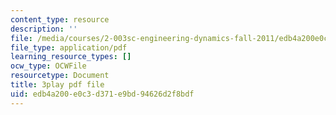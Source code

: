 ```yaml
---
content_type: resource
description: ''
file: /media/courses/2-003sc-engineering-dynamics-fall-2011/edb4a200e0c3d371e9bd94626d2f8bdf_wERH7LtoUuE.pdf
file_type: application/pdf
learning_resource_types: []
ocw_type: OCWFile
resourcetype: Document
title: 3play pdf file
uid: edb4a200-e0c3-d371-e9bd-94626d2f8bdf
---
```

